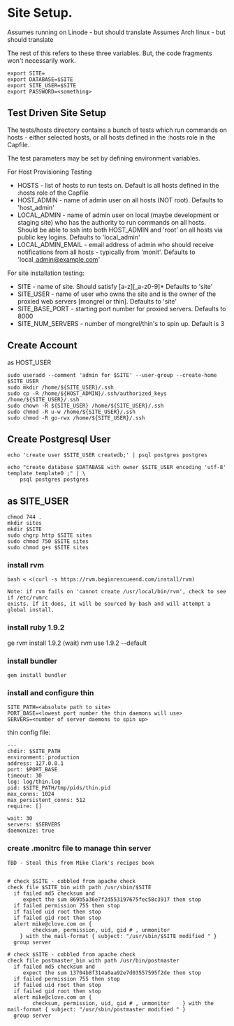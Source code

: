 # Site Setup.

Assumes running on Linode - but should translate
Assumes Arch linux - but should translate

The rest of this refers to these three variables. But, the
code fragments won't necessarily work.

    export SITE=
    export DATABASE=$SITE
    export SITE_USER=$SITE
    export PASSWORD=<something>
    
## Test Driven Site Setup

The tests/hosts directory contains a bunch of tests which run commands
on hosts - either selected hosts, or all hosts defined in the :hosts role
in the Capfile.

The test parameters may be set by defining environment variables.

For Host Provisioning Testing

* HOSTS - list of hosts to run tests on. Default is all hosts defined in the
:hosts role of the Capfile
* HOST\_ADMIN - name of admin user on all hosts (NOT root). Defaults to 'host_admin'
* LOCAL\_ADMIN - name of admin user on local (maybe development or staging site)
who has the authority to run commands on all hosts. Should be able to ssh into
both HOST\_ADMIN and 'root' on all hosts via public key logins. Defaults to
'local\_admin'
* LOCAL\_ADMIN_EMAIL - email address of admin who should receive notifications
from all hosts - typically from 'monit'. Defaults to 'local\_admin@example.com'

For site installation testing:

* SITE - name of site. Should satisfy [a-z][_a-z0-9]*  Defaults to 'site'
* SITE_USER - name of user who owns the site and is the owner of the proxied
web servers [mongrel or thin]. Defaults to 'site'
* SITE\_BASE_PORT - starting port number for proxied servers. Defaults to 8000
* SITE\_NUM_SERVERS - number of mongrel/thin's to spin up. Default is 3

## Create Account

as HOST_USER

    sudo useradd --comment 'admin for $SITE' --user-group --create-home $SITE_USER
    sudo mkdir /home/${SITE_USER}/.ssh
    sudo cp -R /home/${HOST_ADMIN}/.ssh/authorized_keys /home/${SITE_USER}/.ssh
    sudo chown -R ${SITE_USER} /home/${SITE_USER}/.ssh
    sudo chmod -R u-w /home/${SITE_USER}/.ssh
    sudo chmod -R go-rwx /home/${SITE_USER}/.ssh

## Create Postgresql User

    echo 'create user $SITE_USER createdb;' | psql postgres postgres

    echo "create database $DATABASE with owner $SITE_USER encoding 'utf-8' template template0 ;" | \
        psql postgres postgres

## as SITE_USER

    chmod 744 .
    mkdir sites
    mkdir $SITE
    sudo chgrp http $SITE sites
    sudo chmod 750 $SITE sites
    sudo chmod g+s $SITE sites

### install rvm

    bash < <(curl -s https://rvm.beginrescueend.com/install/rvm)
    
    Note: if rvm fails on 'cannot create /usr/local/bin/rvm', check to see if /etc/rvmrc
    exists. If it does, it will be sourced by bash and will attempt a global install.

### install ruby 1.9.2
ge
    rvm install 1.9.2
    (wait)
    rvm use 1.9.2 --default
    
### install bundler

    gem install bundler
    
### install and configure thin

    SITE_PATH=<absolute path to site>
    PORT_BASE=<lowest port number the thin daemons will use>
    SERVERS=<number of server daemons to spin up>

thin config file:

    --- 
    chdir: $SITE_PATH
    environment: production
    address: 127.0.0.1
    port: $PORT_BASE
    timeout: 30
    log: log/thin.log
    pid: $SITE_PATH/tmp/pids/thin.pid
    max_conns: 1024
    max_persistent_conns: 512
    require: []

    wait: 30
    servers: $SERVERS
    daemonize: true

### create .monitrc file to manage thin server

    TBD - Steal this from Mike Clark's recipes book
    
    
    # check $SITE - cobbled from apache check
    check file $SITE_bin with path /usr/sbin/$SITE
      if failed md5 checksum and
         expect the sum 869b5a36e7f2d553197675fec58c3917 then stop
      if failed permission 755 then stop
      if failed uid root then stop
      if failed gid root then stop
      alert mike@clove.com on {
            checksum, permission, uid, gid # , unmonitor
        } with the mail-format { subject: "/usr/sbin/$SITE modified " }
      group server

    # check $SITE - cobbled from apache check
    check file postmaster_bin with path /usr/bin/postmaster
      if failed md5 checksum and
         expect the sum 13704b8f314a0aa92e7d03557595f2de then stop
      if failed permission 755 then stop
      if failed uid root then stop
      if failed gid root then stop
      alert mike@clove.com on {
            checksum, permission, uid, gid # , unmonitor    } with the mail-format { subject: "/usr/sbin/postmaster modified " }
      group server

    
